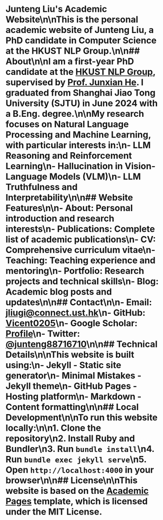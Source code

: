 # Junteng Liu's Academic Website\n\nThis is the personal academic website of Junteng Liu, a PhD candidate in Computer Science at the HKUST NLP Group.\n\n## About\n\nI am a first-year PhD candidate at the [HKUST NLP Group](https://nlp.cse.ust.hk/), supervised by [Prof. Junxian He](https://jxhe.github.io/). I graduated from Shanghai Jiao Tong University (SJTU) in June 2024 with a B.Eng. degree.\n\nMy research focuses on **Natural Language Processing** and **Machine Learning**, with particular interests in:\n- **LLM Reasoning and Reinforcement Learning**\n- **Hallucination in Vision-Language Models (VLM)**\n- **LLM Truthfulness and Interpretability**\n\n## Website Features\n\n- **About**: Personal introduction and research interests\n- **Publications**: Complete list of academic publications\n- **CV**: Comprehensive curriculum vitae\n- **Teaching**: Teaching experience and mentoring\n- **Portfolio**: Research projects and technical skills\n- **Blog**: Academic blog posts and updates\n\n## Contact\n\n- **Email**: jliugi@connect.ust.hk\n- **GitHub**: [Vicent0205](https://github.com/Vicent0205)\n- **Google Scholar**: [Profile](https://scholar.google.com/citations?hl=en&user=tbK9jl4AAAAJ&view_op=list_works&sortby=pubdate)\n- **Twitter**: [@junteng88716710](https://twitter.com/junteng88716710)\n\n## Technical Details\n\nThis website is built using:\n- **Jekyll** - Static site generator\n- **Minimal Mistakes** - Jekyll theme\n- **GitHub Pages** - Hosting platform\n- **Markdown** - Content formatting\n\n## Local Development\n\nTo run this website locally:\n\n1. Clone the repository\n2. Install Ruby and Bundler\n3. Run `bundle install`\n4. Run `bundle exec jekyll serve`\n5. Open `http://localhost:4000` in your browser\n\n## License\n\nThis website is based on the [Academic Pages](https://github.com/academicpages/academicpages.github.io) template, which is licensed under the MIT License.